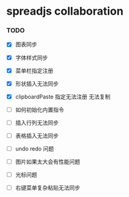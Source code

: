 # spreadjs collaboration



### TODO

* [x] 图表同步  
* [x] 字体样式同步 
* [x] 菜单栏指定注册 
* [x] 形状插入无法同步  
* [x] clipboardPaste 指定无法注册 无法复制   
* [ ] 如何初始化内置指令
* [ ] 插入行列无法同步  
* [ ] 表格插入无法同步  
* [ ] undo redo 问题  
* [ ] 图片如果太大会有性能问题
* [ ] 光标问题
* [ ] 右键菜单复杂粘贴无法同步





